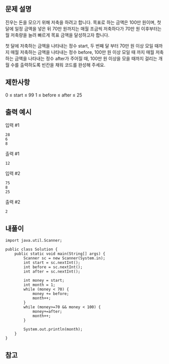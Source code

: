## 문제 설명
진우는 돈을 모으기 위해 저축을 하려고 합니다. 목표로 하는 금액은 100만 원이며, 첫 달에 일정 금액을 넣은 뒤 70만 원까지는 매월 조금씩 저축하다가 70만 원 이후부터는 월 저축량을 늘려 빠르게 목표 금액을 달성하고자 합니다.

첫 달에 저축하는 금액을 나타내는 정수 start, 두 번째 달 부터 70만 원 이상 모일 때까지 매월 저축하는 금액을 나타내는 정수 before, 100만 원 이상 모일 때 까지 매월 저축하는 금액을 나타내는 정수 after가 주어질 때, 100만 원 이상을 모을 때까지 걸리는 개월 수를 출력하도록 빈칸을 채워 코드를 완성해 주세요.

## 제한사항
0 ≤ start ≤ 99
1 ≤ before ≤ after ≤ 25

## 출력 예시
입력 #1
```
28
6
8
```
출력 #1
```
12
```
입력 #2
```
75
8
25
```
출력 #2
```
2
```

## 내풀이
```
import java.util.Scanner;

public class Solution {
    public static void main(String[] args) {
        Scanner sc = new Scanner(System.in);
        int start = sc.nextInt();
        int before = sc.nextInt();
        int after = sc.nextInt();

        int money = start;
        int month = 1;
        while (money < 70) {
            money += before;
            month++;
        }
        while (money>=70 && money < 100) {
            money+=after;
            month++;
        }

        System.out.println(month);
    }
}
```

## 참고
